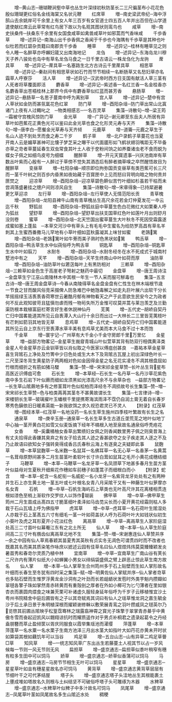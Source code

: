 <!-- { "loadSidebar": true } -->
　　增─黄山志─珊瑚鞭涧壑中草也丛生叶深绿初秋防茎长二三尺徧茎布小花花色殷似珊瑚更红俗名金线海棠又名状元鞭
　　红席草
　　増─南史梁武帝纪─海中浮鹄山去余姚岸可千余里上有女人年三百岁有女官道士四五百人年并出百但在山学道遣使献红席云此草常有红鸟居下故以为名观其图状则鸾鸟也
　　咸草
　　增─南史扶桑传─扶桑东千余里有女国食咸草如禽兽咸草叶如邪蒿而气香味咸
　　千歩香草
　　增─述异记─南海山出千歩香佩之香闻于千歩也今海隅有千歩草是其种也叶似杜若而红碧杂贡籍曰南郡贡千歩香
　　睡草
　　增─述异记─桂林有睡草见之则令人睡一名醉草亦呼嬾妇箴又出南海地记
　　龙刍
　　增─述异记─东海岛龙川穆天子养八骏处也岛中有草名龙刍马食之一日千里古语云一株龙刍化为龙驹
　　蓆具草
　　增─述异记─蓆具草一名塞路生北方古诗云千里蓆具草
　　相思草
　　增─述异记─秦赵间有相思草状如石竹而节节相续一名断肠草又名愁妇草亦名霜草人呼寮莎
　　活人草
　　增─述异记─汉武帝时西方日支国有献活人草三茎有人死者将草覆面即活
　　麝香草
　　增─述异记─紫述香一名红兰香一名金桂香亦名麝香草出苍梧桂林上郡界今呉中有麝香草似红蓝而甚芳香
　　悬肠草
　　増─述异记─悬肠草一名思子蔓南中呼为离别草
　　宫人草
　　增─述异记─楚中有宫人草状如金防而甚氛氲花色红翠
　　防门草
　　增─酉阳杂俎─防门草出常山北寘诸门上夜有人过輙叱之　─物类相感志─一名百灵草
　　集藻─诗散句─增─梁王筠─霜被守宫槐风惊防门草
　　金光草
　　增─广异记─谢元卿至东岳夫人所居有异草叶如芭蕉花正黄色光可以鉴曰此金光草也食之化形灵元寿与天齐
　　集藻─诗散句─增─唐李白─愿餐金光草寿与天齐倾
　　元鹿草
　　增─道籥─元鹿之草生于名山人迹不到处烹而食之寿二千岁
　　鹤子草
　　增─北户录鹤子草蔓花也当夏开南人云是媚草甚神可比懐子梦芝采之曝干以代面靥形如飞鹤状翅羽嘴距无不毕备亦草之竒者草蔓延春生双虫常食其叶土人收于奁粉间饷之如养蚕诸虫老不食而蜕为蝶女子佩之如细鸟皮号为细蝶
　　醒醉草
　　增─开元天寳遗事─兴庆池南岸有草数丛叶紫而心殷有一人醉过于草傍不觉失其酒态后有醉者摘草嗅之卒然醒悟故目为醒醉草
　　变昼草
　　増─杜阳杂编─顺宗即位拘弥国贡变昼草有类芭蕉可长三尺而一茎千叶树之则百歩内昏黑如夜始藏于百寳匣中上见而怒曰背明向暗之物何贵并匣焚之
　　迎凉草
　　增─酉阳杂俎─迎凉草碧色簳似苦竹叶细如杉虽若干枯而未尝凋落盛暑挂之牕户间则凉风自生
　　集藻─诗散句─增─宋章得象─已持犀避暑更乞草迎凉
　　左行草
　　增─酉阳杂俎─左行草使人无情范阳长贡
　　青草槐
　　增─酉阳杂俎─龙阳县裨牛山南有青草槐丛生高尺余花若金灯仲夏发花一夲云迄千秋
　　野狐丝
　　增─酉阳杂俎─野狐丝庭中草蔓生色白花微红大如栗秦人呼为狐丝
　　望舒草
　　增─酉阳杂俎─望舒草出扶支国草红色叶如莲叶月出则舒月没则卷
　　蜜草
　　增─酉阳杂俎─北天竺国出蜜草蔓生大叶秋冬不死因受霜露遂成蜜如塞上蓬盐　─本草交河沙中有草头上有毛毛中生蜜名为给防罗高昌有草名羊刺其上生蜜西番撒马儿罕地有小草叶细如蓝秋露凝其上味甘如蜜
　　老鵶篱
　　增─酉阳杂俎─老鵶篱叶如牛蒡而美子熟时色黑状如篱
　　鸭舌草
　　增─酉阳杂俎─鸭舌草生水中似莼俗呼为鸭舌草
　　铜匙草
　　增─酉阳杂俎─铜匙草生水中叶如翦刀
　　水耐冬
　　增─酉阳杂俎─水耐冬经冬在水不死成式于城南村墅池中有之
　　天芊
　　增─酉阳杂俎─天芊生终南山中叶如荷而厚
　　油防草
　　增─酉阳杂俎─油防草叶似莙荙每叶上有黑防相对
　　三赖草
　　增─酉阳杂俎─三赖草如金色生于高崖老子弩射之魅药中最切
　　金盘草
　　增─唐王周诗注─金盘草生宁江巫山南陵林木中其根一年生一节人采而服可觧毒也
　　集藻─五言古诗─增─唐王周金盘草诗─今春从南陵得草名金盘金盘有仁性生在林木端根节歳一节食之甘而酸风俗竞采掇俾人防急难巴中虵虺毒解之如走丸巨叶展六出软干分长竿摇摇绿玉活褭褭香荷寒世云暑酷月郁有神物看天之产于此意欲生民安今之为政者何不反此观知彼苛且猛愼勿虐而残一物茍失所万金惟可叹莫并蒿与莱岂羡芝及兰勤渠防根本栽植富庭栏寄言好生者休説神仙丹
　　芜荑
　　增─五代史─胡峤自契丹亡归中国畧能道其所见云自褭潭入大山行十余日而出过一大林长二三里皆芜荑枝叶有芒刺如箭羽其地皆无草
　　息鸡草
　　增─五代史─胡峤自契丹亡归中国畧能道其所见云自上京东行至褭潭水草丰美有息鸡草尤美而本大马食不过十本而饱
　　千金草
　　增─寰宇记─广州草有大千金小千金守房郎千里万里忆
　　金星草
　　増─益部方物畧记─金星草生峩睂青城山叶似萱草其背有防双行相偶黄泽类金星人号金星草亦云金钏草皆以肖似取之今医家以傅疽创甚良　─嘉祐本草金星草喜生背隂石上净处及竹箐中少日色处或生大木下及背隂古瓦屋上初出深绿色叶长一二尺至深冬背生黄星防子两两相对色如金因得金星之名无花实凌冬不凋其根盘屈如竹根而细折之有筋如猪马騣
　　集藻─赞─增─宋宋祁金星草赞─长叶丛生背星布高医近识傅疽可愈
　　石长生
　　增─本草经─石长生一名丹草一名丹沙草花紫色南中多生石岩下叶似蕨而细如龙须黑如光漆高尺余不与余草杂也　─益部方物畧记─长生草山隂蕨地多有之修茎茸叶色似桧柏而泽经冬不凋损故号长生集藻─赞─増─宋宋祁长生草赞─色与柏类苒苒其茎冬不甚黄故谓长生
　　集藻─七言律诗─增─宋楼钥长生草─玻璃擢叶玉蟠根千里提携寄海滨雨泽不霑仍自润土膏无着自长春岁寒秀色鎭依旧日暖素英能一新我欲饵之求久视恐君灵已不灵人
　　【附录】红茂草
　　增─图经本草─红茂草一名地没药一名长生草生施州四季枝叶繁故有长生之名
　　通泉草
　　增─庚辛玉册─通泉草一名长生草多生古道丘垄荒芜之地叶似地丁中心抽一茎开黄白花如雪又似麦饭摘下经年不槁根入地至泉故名通泉俗呼秃疮花
　　女香
　　增─奚囊橘柚女香草出繁缋妇女佩之则香闻数里男子佩之则臭昔海上有丈夫拾得此香嫌其臭弃之有女子拾去其人迹之香甚欲夺之女子疾走其人逐之不及乃止故语曰欲知女子强转臭得成香吕氏春秋云海上有逐臭之夫疑即此事
　　鼠麴草
　　增─本草鼠麴草一名米麴一名鼠耳一名佛耳草一名无心草一名香茅一名黄蒿一名茸母原野间甚多二月生苗茎叶柔软叶长寸许白茸如鼠耳之毛开小黄花成穗结细子
　　马鞭草
　　增─本草─马鞭草一名龙牙草一名凤颈草下地甚多春月生苗方茎叶似益母对生夏秋开细紫花作穗如车前穗子如蓬蒿子而细根白而小
　　【附录】蛇含
　　增─本草─蛇含一名蛇衔一名威蛇一名小龙牙一名紫背龙牙处处有之有两种并生石上亦生黄土地一茎五叶或七叶根名女青八月采隂干又有一种藤生叶似萝摩亦名女青
　　石帆
　　増─夲草─石帆生海屿石上草类也无叶高尺许其花离楼相贯连根如漆色至梢上渐软作交罗纹人以饰作瑚装
　　佛甲草
　　增─夲草─佛甲草生筠州二月生苗成丛髙四五寸脆茎细叶柔泽如马齿苋尖长而小夏开黄花经霜则枯人多栽于石山瓦墙上呼为佛指甲
　　虎耳草
　　增─夲草─虎耳草一名石荷叶生隂湿处人亦栽于石上茎髙五六寸有细毛一茎一叶如荷盖状人呼为石荷叶叶大如钱状似初生小葵叶及虎之耳形夏开小花淡红色
　　离鬲草
　　增─夲草─离鬲草生人家阶庭湿处高三二寸苗叶似幕罨江东有之北土所无
　　仙人草
　　增─本草─仙人草生阶庭间高二三寸叶有鴈齿似离鬲草北地不生
　　集藻─赞─増─宋谢惠连仙人草赞并序─余之中园有仙人草焉春颖其苗夏秀其英秋有贞实冬无凋色可谓贯四时而不改者也既嘉其名而美其质染笔作咏庶以摅述云园有佳草名曰仙人煜煜炜炜莫莫臻臻颖发炎暑苗秀和春竒尔灵质乃植中林
　　宜南草
　　增─夲草─宜南草生广南山谷有荚长二尺许内有薄片似纸大小如蝉翼小男女以绯绢袋盛佩之臂上辟恶止惊此草生南方故名
　　仙人掌
　　增─本草─仙人掌草生合州筠州多于石上贴壁而生如人掌形故名叶细而长春生至冬犹有四时采之集藻─赋─增─明黄佐仙人掌赋并序─仙人掌者竒草也多贴石壁而生惟罗浮黄龙金沙洞有之叶劲而长若龃龉状发苞时外类芋魁内攒瓣如翠毬各擎子珠如掌然青赤转黄而有重殻剖之厚者在外如小椰可为匕勺薄者在里如银杏衣而裹圆肉煨食之味兼芡栗可补诸虚久服轻身延年俗呼为千岁子云移植惟宜沙土粤州书院精舍中庭后圃皆有之子以其竒赋焉其词曰有仙人之瑶草惟龙洞之嘉生毓金沙于后土承日景于朱明植深根而擢颖谢修榦以敷荣展青鸾之羽叶攒威凤之毬英尔乃览啓其前圃丛隂映乎松篁霑骞林之瑞露翕神霄之寳光子珠擎于翠掌青赤綦乎中黄傲冬雪而奋起迎凯风以翺翔谅抗时而耀质遥作对乎男贞补桐君之遗录起葛令之丹经盍朋簪而萃止盈倾筐以胥庆同服食以霞举集瑶池而濯缨
　　萍蓬草
　　增─本草萍蓬草一名水粟一名水栗子生南方池泽三月出水茎大如指叶大如荇花亦黄未开时状如算袋其根如藕饥年可以当谷
　　鸡足草
　　增─五台山志─山有异草二鸡足草瞢□草
　　知风草
　　增─一统志知风草广东出丛生若藤蔓土人视其节以占一岁风候每一节则一风无节则无风
　　扁担草
　　增─盛京通志─扁担草似黍叶稍窄有穗有粒多生田中可以饲马
　　娇草
　　增─盛京通志─娇草似香蒲可以饲马
　　马房
　　增─盛京通志─马房节节相生无叶可以饲马
　　星星草
　　增─盛京通志─星星草叶如韭有穗星星故名亦可饲马
　　黄背草
　　增─盛京通志黄背草层层有节细叶干之可代茅结屋
　　塔子头
　　增─盛京通志塔子头洼地丛生其根能裹土上壅成堆如塔故名久则根与土纠结坚不可破俗呼塔子头可雕琢为木器
　　水稗草
　　增─盛京通志─水稗草叶似稗子中多汁故名可饲马
　　凤尾草
　　增─盛京通志─凤尾草叶茎如凤尾故名多生山隂近水处
　　稠稉
